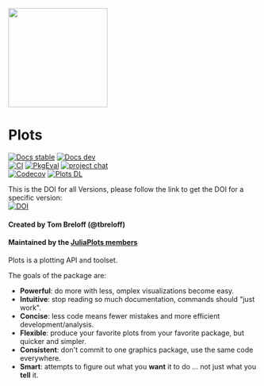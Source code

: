 <a href="https://opencollective.com/plotsjl/donate" target="_blank">
  <img src="https://opencollective.com/webpack/donate/button@2x.png?color=blue" width=200 />
</a>

# Plots
[![Docs stable](https://img.shields.io/badge/docs-stable-blue.svg)](
  https://docs.juliaplots.org/stable/
)
[![Docs dev](https://img.shields.io/badge/docs-dev-blue.svg)](
  https://docs.juliaplots.org/dev
)
<br>
[![CI](https://github.com/JuliaPlots/Plots.jl/actions/workflows/ci.yml/badge.svg?branch=v2)](
  https://github.com/JuliaPlots/Plots.jl/actions?query=workflow%3Aci
)
[![PkgEval](https://juliaci.github.io/NanosoldierReports/pkgeval_badges/P/Plots.svg)](
  https://juliaci.github.io/NanosoldierReports/pkgeval_badges/report.html
)
[![project chat](https://img.shields.io/badge/zulip-join_chat-brightgreen.svg)](
  https://julialang.zulipchat.com/#narrow/stream/236493-plots
)
<br>
[![Codecov](https://codecov.io/gh/JuliaPlots/Plots.jl/branch/v2/graph/badge.svg)](
  https://codecov.io/gh/JuliaPlots/Plots.jl/tree/v2
)
[![Plots DL](https://img.shields.io/badge/dynamic/json?url=http%3A%2F%2Fjuliapkgstats.com%2Fapi%2Fv1%2Fmonthly_downloads%2FPlots&query=total_requests&suffix=%2Fmonth&label=Downloads)](
 https://juliapkgstats.com/pkg/Plots
)

This is the DOI for all Versions, please follow the link to get the DOI for a specific version:<br>
[![DOI](https://zenodo.org/badge/DOI/10.5281/zenodo.4725317.svg)](https://doi.org/10.5281/zenodo.4725317)

#### Created by Tom Breloff (@tbreloff)

#### Maintained by the [JuliaPlots members](https://github.com/orgs/JuliaPlots/people)

Plots is a plotting API and toolset.

The goals of the package are:
- **Powerful**: do more with less, omplex visualizations become easy.
- **Intuitive**: stop reading so much documentation, commands should "just work".
- **Concise**: less code means fewer mistakes and more efficient development/analysis.
- **Flexible**: produce your favorite plots from your favorite package, but quicker and simpler.
- **Consistent**: don't commit to one graphics package, use the same code everywhere.
- **Smart**: attempts to figure out what you **want** it to do ... not just what you **tell** it.
